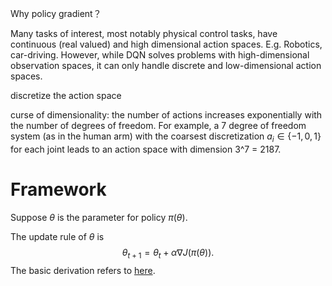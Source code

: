 Why policy gradient？

Many tasks of interest, most notably physical control tasks, have continuous (real valued) and high dimensional action spaces. E.g. Robotics, car-driving. However, while DQN solves problems with high-dimensional observation spaces, it can only handle discrete and low-dimensional action spaces.

discretize the action space

curse of dimensionality: the number of actions increases exponentially with the number of degrees of freedom. For example, a 7 degree of freedom system (as in the human arm) with the coarsest discretization $a_i \in \lbrace−1, 0, 1\rbrace$ for each joint leads to an action space with dimension 3^7 = 2187.

# Framework

Suppose $\theta$ is the parameter for policy $\pi(\theta)$.

The update rule of $\theta$ is
$$
\theta_{t+1}=\theta_t+\alpha\nabla J\big(\pi(\theta)\big).
$$
The basic derivation refers to [here](https://spinningup.openai.com/en/latest/spinningup/rl_intro3.html).
